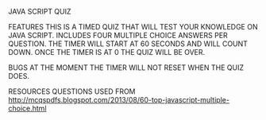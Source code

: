 JAVA SCRIPT QUIZ

FEATURES
THIS IS A TIMED QUIZ THAT WILL TEST YOUR KNOWLEDGE ON JAVA SCRIPT.
INCLUDES FOUR MULTIPLE CHOICE ANSWERS PER QUESTION.
THE TIMER WILL START AT 60 SECONDS AND WILL COUNT DOWN.
ONCE THE TIMER IS AT 0 THE QUIZ WILL BE OVER.

BUGS
AT THE MOMENT THE TIMER WILL NOT RESET WHEN THE QUIZ DOES.


RESOURCES
QUESTIONS USED FROM 
http://mcqspdfs.blogspot.com/2013/08/60-top-javascript-multiple-choice.html